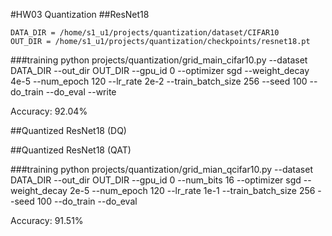 #HW03 Quantization
##ResNet18

    DATA_DIR = /home/s1_u1/projects/quantization/dataset/CIFAR10
    OUT_DIR = /home/s1_u1/projects/quantization/checkpoints/resnet18.pt
###training
    python projects/quantization/grid_main_cifar10.py 
    --dataset DATA_DIR
    --out_dir OUT_DIR
    --gpu_id 0 
    --optimizer sgd 
    --weight_decay 4e-5 
    --num_epoch 120 
    --lr_rate 2e-2 
    --train_batch_size 256 
    --seed 100 
    --do_train 
    --do_eval 
    --write
    
Accuracy: 92.04%

##Quantized ResNet18 (DQ)


##Quantized ResNet18 (QAT)

###training
    python projects/quantization/grid_mian_qcifar10.py 
    --dataset DATA_DIR
    --out_dir OUT_DIR
    --gpu_id 0 
    --num_bits 16
    --optimizer sgd 
    --weight_decay 2e-5
    --num_epoch 120 
    --lr_rate 1e-1 
    --train_batch_size 256 
    --seed 100 
    --do_train 
    --do_eval
    
Accuracy: 91.51%